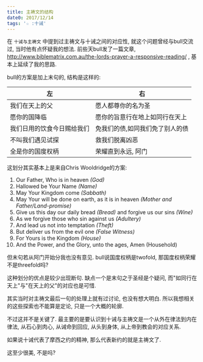 ```yaml
---
title: 主祷文的结构
date0: 2017/12/14
tags: '☆ :十诫'
---
```


在 `十诫与主祷文` 中提到过主祷文与十诫之间的对应性, 就这个问题曾经与bull交流过, 当时他有点怀疑我的想法. 前些天bull发了一篇文章, <http://www.biblematrix.com.au/the-lords-prayer-a-responsive-reading/> , 基本上延续了我的思路.

bull的方案是加上末句的, 结构是这样的:

左                         | 右
---------------------------|--------------------------------
我们在天上的父             | 愿人都尊你的名为圣
愿你的国降临               | 愿你的旨意行在地上如同行在天上
我们日用的饮食今日赐给我们 | 免我们的债,如同我们免了别人的债
不叫我们遇见试探           | 救我们脱离凶恶
全是你的国度权柄           | 荣耀直到永远, 阿门

这划分其实基本上是来自Chris Wooldridge的方案:

1.  Our Father, Who is in heaven _(God)_
2.  Hallowed be Your Name _(Name)_
3.  May Your Kingdom come _(Sabbath)_
4.  May Your will be done on earth, as it is in heaven _(Mother and Father/Land-promise)_
5.  Give us this day our daily bread _(Bread)_ and forgive us our sins _(Wine)_
6.  As we forgive those who sin against us _(Adultery)_
7.  And lead us not into temptation _(Theft)_
8.  But deliver us from the evil one _(False Witness)_
9.  For Yours is the Kingdom _(House)_
10.  And the Power, and the Glory, unto the ages, Amen (Household)

但末句若从阿门开始分我也没有意见. bull说国度权柄是twofold, 那国度权柄荣耀不是threefold吗?

这种划分的优点是较少出现断句. 缺点一个是末句之于圣经是个疑问, 而"如同行在天上"与"在天上的父"的对应也是可惜.

其实当时对主祷文最后一句的处理上就有过讨论, 也没有想大明白. 所以我想相关的这些探索也不能算是定论, 只是一个大概的轮廓.

不过这并不是关键了. 最主要的是要认识到十诫与主祷文是一个从外在律法到内在律法, 从石心到肉心, 从诫命到回应, 从头到身体, 从上帝到教会的对应关系.

如果说十诫代表了摩西之约的精神, 那么代表新约的就是主祷文了.

这至少很美, 不是吗?
